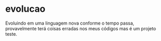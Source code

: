 # evolucao
Evoluindo em uma linguagem nova conforme o tempo passa, provavelmente terá coisas erradas nos meus códigos mas é um projeto teste.
